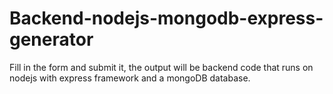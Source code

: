 # Backend-nodejs-mongodb-express-generator
Fill in the form and submit it, the output will be backend code that runs on nodejs with express framework and a mongoDB database.
